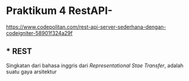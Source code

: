 # Praktikum 4 RestAPI-
https://www.codepolitan.com/rest-api-server-sederhana-dengan-codeigniter-58901f324a29f

## * REST
  Singkatan dari bahasa inggris dari *Representational Stae Transfer*, adalah suatu gaya arsitektur
